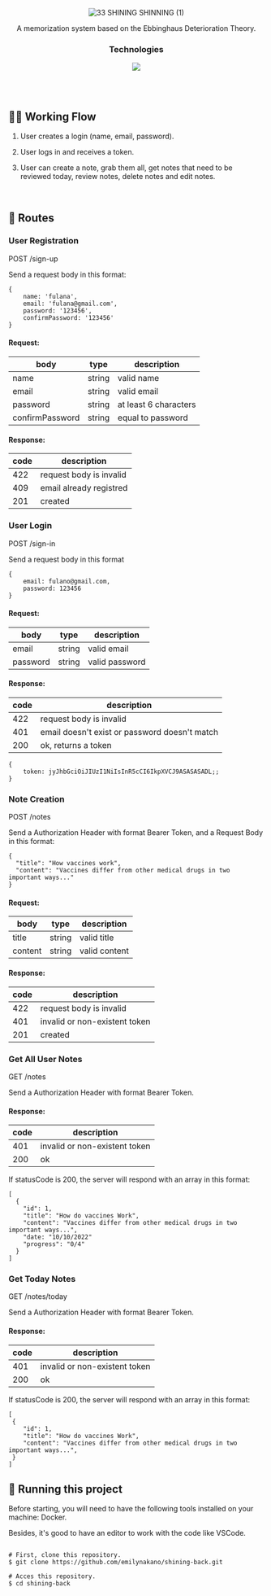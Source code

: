 <div align="center"> 
	
  ![33 SHINING SHINNING (1)](https://user-images.githubusercontent.com/102529765/206551305-d818754b-89ce-4f26-85b9-1bc4b6cc16ed.png)
	
	
<div />

A memorization system based on the Ebbinghaus Deterioration Theory.

 ### Technologies
<p align="center">
  <a href="https://skillicons.dev">
    <img src="https://skillicons.dev/icons?i=ts,express,postgres,prisma,nodejs,jest" />
  </a>
</p>

<br>	

	
<div align="start"> 

	
<div />
	
<br>

## 👩‍🔧 Working Flow

<div align="start"> 

1. User creates a login (name, email, password).

2. User logs in and receives a token.

3. User can create a note, grab them all, get notes that need to be reviewed today, review notes, delete notes and edit notes.


</div>

<br>

## 🚀 Routes

<div align="start"> 

  ### User Registration
  
  POST /sign-up
  
  Send a request body in this format:
  

```
{
    name: 'fulana',
    email: 'fulana@gmail.com',
    password: '123456',
    confirmPassword: '123456'
}
```
#### Request:

|body| type | description
|--|--|--|
| name | string | valid name  |
| email | string | valid email  |
| password | string |  at least 6 characters |
| confirmPassword | string |  equal to password  |

#### Response:

|code| description | 
|--|--|
| 422 | request body is invalid | 
| 409 | email already registred | 
| 201 | created | 

 
<div />

<div align="start"> 

  ### User Login
  
  POST /sign-in
  
  Send a request body in this format
  

```
{
    email: fulano@gmail.com,
    password: 123456
}
```

#### Request:

|body| type | description
|--|--|--|
| email | string | valid email  |
| password | string |  valid password |

#### Response:

|code| description | 
|--|--|
| 422 | request body is invalid | 
| 401 | email doesn't exist or password doesn't match | 
| 200 | ok, returns a token |

```
{
    token: jyJhbGciOiJIUzI1NiIsInR5cCI6IkpXVCJ9ASASASADL;;
}
```
<div />

<div align="start"> 

  ### Note Creation</h2>
  
  POST /notes
  
  Send a Authorization Header with format Bearer Token, and  a Request Body in this format:
  

```
{
  "title": "How vaccines work",
  "content": "Vaccines differ from other medical drugs in two important ways..."
}
```

#### Request:

|body| type | description
|--|--|--|
| title | string | valid title  |
| content | string |  valid content |

#### Response:

|code| description | 
|--|--|
| 422 | request body is invalid | 
| 401 | invalid or non-existent token | 
| 201 | created | 



<div />

<div align="start"> 
   
   ### Get All User Notes
   
  GET /notes
  
  Send a Authorization Header with format Bearer Token.
  
  #### Response:

|code| description | 
|--|--|
| 401 | invalid or non-existent token | 
| 200 | ok | 


  If statusCode is 200, the server will respond with an array in this format:
  

```
[
  {
    "id": 1,
    "title": "How do vaccines Work",
    "content": "Vaccines differ from other medical drugs in two important ways...",
    "date: "10/10/2022"
    "progress": "0/4"
  }
]
```


<div />

<div align="start"> 
  
  ### Get Today Notes  
 
  GET /notes/today
  
  Send a Authorization Header with format Bearer Token.
  
  #### Response:

|code| description | 
|--|--|
| 401 | invalid or non-existent token | 
| 200 | ok | 


  If statusCode is 200, the server will respond with an array in this format:
  
```
[
 {
    "id": 1,
    "title": "How do vaccines Work",
    "content": "Vaccines differ from other medical drugs in two important ways...",
 }
]
```
<div />



## 🏁 Running this project
	
Before starting, you will need to have the following tools installed on your machine: Docker.

Besides, it's good to have an editor to work with the code like VSCode.
	
```
	
# First, clone this repository.
$ git clone https://github.com/emilynakano/shining-back.git

# Acces this repository.
$ cd shining-back

	
```

	
